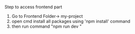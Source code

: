 Step to access frontend part
   1. Go to Frontend Folder-> my-project
   2. open cmd install all packages using 'npm install' command
   3. then  run command "npm run dev "

